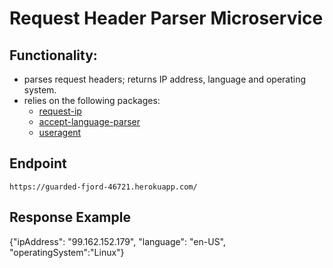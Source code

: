 # Request Header Parser Microservice
## Functionality:
* parses request headers; returns IP address, language and operating system.
* relies on the following packages:
    * [request-ip]
    * [accept-language-parser]
    * [useragent]

## Endpoint
``https://guarded-fjord-46721.herokuapp.com/``

## Response Example
{"ipAddress": "99.162.152.179", "language": "en-US", "operatingSystem":"Linux"}

[request-ip]: https://github.com/pbojinov/request-ip
[accept-language-parser]: https://github.com/opentable/accept-language-parser
[useragent]: https://github.com/3rd-Eden/useragent
